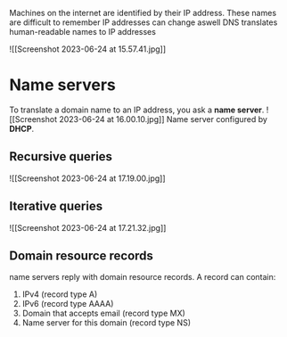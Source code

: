 Machines on the internet are identified by their IP address. 
These names are difficult to remember
IP addresses can change aswell
DNS translates human-readable names to IP addresses

![[Screenshot 2023-06-24 at 15.57.41.jpg]]

# Name servers
To translate a domain name to an IP address, you ask a **name server**.
![[Screenshot 2023-06-24 at 16.00.10.jpg]]
Name server configured by **DHCP**. 

## Recursive queries
![[Screenshot 2023-06-24 at 17.19.00.jpg]]

## Iterative queries
![[Screenshot 2023-06-24 at 17.21.32.jpg]]

## Domain resource records
name servers reply with domain resource records. A record can contain: 
1. IPv4 (record type A)
2. IPv6 (record type AAAA)
3. Domain that accepts email (record type MX)
4. Name server for this domain (record type NS)